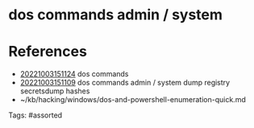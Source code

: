 # dos commands admin / system

# References
- [20221003151124](/zet/20221003151124/) dos commands
- [20221003151109](/zet/20221003151109/) dos commands admin / system dump registry secretsdump hashes
- ~/kb/hacking/windows/dos-and-powershell-enumeration-quick.md

Tags:
    #assorted


